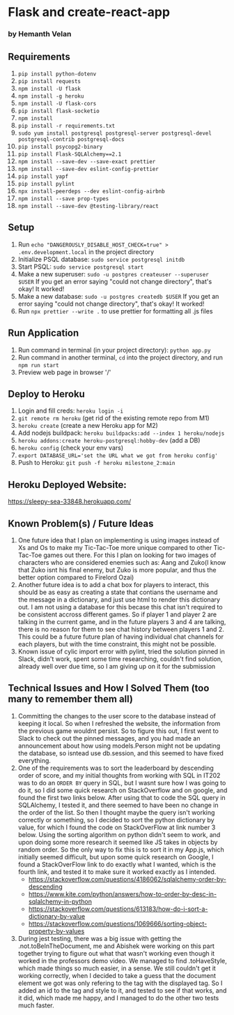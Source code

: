 # Flask and create-react-app

### by Hemanth Velan

## Requirements

1. `pip install python-dotenv`
2. `pip install requests`
3. `npm install -U flask`
4. `npm install -g heroku`
5. `npm install -U flask-cors`
6. `pip install flask-socketio`
7. `npm install`
8. `pip install -r requirements.txt`
9. `sudo yum install postgresql postgresql-server postgresql-devel postgresql-contrib postgresql-docs`
10. `pip install psycopg2-binary`
11. `pip install Flask-SQLAlchemy==2.1`
12. `npm install --save-dev --save-exact prettier`
13. `npm install --save-dev eslint-config-prettier`
14. `pip install yapf`
15. `pip install pylint`
16. `npx install-peerdeps --dev eslint-config-airbnb`
17. `npm install --save prop-types`
18. `npm install --save-dev @testing-library/react`

## Setup

1. Run `echo "DANGEROUSLY_DISABLE_HOST_CHECK=true" > .env.development.local` in the project directory
2. Initialize PSQL database: `sudo service postgresql initdb`
3. Start PSQL: `sudo service postgresql start`
4. Make a new superuser: `sudo -u postgres createuser --superuser $USER` If you get an error saying "could not change directory", that's okay! It worked!
5. Make a new database: `sudo -u postgres createdb $USER` If you get an error saying "could not change directory", that's okay! It worked!
6. Run `npx prettier --write .` to use prettier for formatting all .js files

## Run Application

1. Run command in terminal (in your project directory): `python app.py`
2. Run command in another terminal, `cd` into the project directory, and run `npm run start`
3. Preview web page in browser '/'

## Deploy to Heroku

1. Login and fill creds: `heroku login -i`
2. `git remote rm heroku` (get rid of the existing remote repo from M1)
3. `heroku create` (create a new Heroku app for M2)
4. Add nodejs buildpack: `heroku buildpacks:add --index 1 heroku/nodejs`
5. `heroku addons:create heroku-postgresql:hobby-dev` (add a DB)
6. `heroku config` (check your env vars)
7. `export DATABASE_URL='set the URL what we got from heroku config'`
8. Push to Heroku: `git push -f heroku milestone_2:main`

## Heroku Deployed Website:

https://sleepy-sea-33848.herokuapp.com/

## Known Problem(s) / Future Ideas

1. One future idea that I plan on implementing is using images instead of Xs and Os to make my Tic-Tac-Toe more unique compared to other Tic-Tac-Toe games out there. For this I plan on looking for two images of characters who are considered enemies such as: Aang and Zuko(I know that Zuko isnt his final enemy, but Zuko is more popular, and thus the better option compared to Firelord Ozai)
2. Another future idea is to add a chat box for players to interact, this should be as easy as creating a state that contians the username and the message in a dictionary, and just use html to render this dictionary out. I am not using a database for this becase this chat isn't required to be consistent accross different games. So if player 1 and player 2 are talking in the current game, and in the future players 3 and 4 are talking, there is no reason for them to see chat history between players 1 and 2. This could be a future future plan of having individual chat channels for each players, but with the time constraint, this might not be possible.
3. Known issue of cylic import error with pylint, tried the solution pinned in Slack, didn't work, spent some time researching, couldn't find solution, already well over due time, so I am giving up on it for the submission

## Technical Issues and How I Solved Them (too many to remember them all)

1. Committing the changes to the user score to the database instead of keeping it local. So when I refreshed the website, the information from the previous game wouldnt persist. So to figure this out, I first went to Slack to check out the pinned messages, and you had made an announcement about how using models.Person might not be updating the database, so isntead use db.session, and this seemed to have fixed everything.
2. One of the requirements was to sort the leaderboard by descending order of score, and my initial thoughts from working with SQL in IT202 was to do an `ORDER BY` query in SQL, but I wasnt sure how I was going to do it, so I did some quick research on StackOverflow and on google, and found the first two links below. After using that to code the SQL query in SQLAlchemy, I tested it, and there seemed to have been no change in the order of the list. So then I thought maybe the query isn't working correctly or something, so I decided to sort the python dictionary by value, for which I found the code on StackOverFlow at link number 3 below. Using the sorting algorithm on python didn't seem to work, and upon doing some more research it seemed like JS takes in objects by random order. So the only way to fix this is to sort it in my App.js, which initially seemed difficult, but upon some quick research on Google, I found a StackOverFlow link to do exactly what I wanted, which is the fourth link, and tested it to make sure it worked exactly as I intended.
   - https://stackoverflow.com/questions/4186062/sqlalchemy-order-by-descending
   - https://www.kite.com/python/answers/how-to-order-by-desc-in-sqlalchemy-in-python
   - https://stackoverflow.com/questions/613183/how-do-i-sort-a-dictionary-by-value
   - https://stackoverflow.com/questions/1069666/sorting-object-property-by-values
3. During jest testing, there was a big issue with getting the .not.toBeInTheDocument, me and Abishek were working on this part together trying to figure out what that wasn't working even though it worked in the professors demo video. We managed to find .toHaveStyle, which made things so much easier, in a sense. We still couldn't get it working correctly, when I decided to take a guess that the document element we got was only refering to the tag with the displayed tag. So I added an id to the tag and style to it, and tested to see if that works, and it did, which made me happy, and I managed to do the other two tests much faster.
